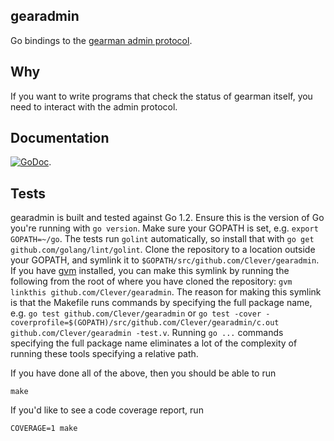 ## gearadmin

Go bindings to the [gearman admin protocol](http://gearman.info/protocol/text.html).

## Why

If you want to write programs that check the status of gearman itself, you need to interact with the admin protocol.

## Documentation

[![GoDoc](https://godoc.org/github.com/Clever/gearadmin?status.png)](https://godoc.org/github.com/Clever/gearadmin).

## Tests

gearadmin is built and tested against Go 1.2.
Ensure this is the version of Go you're running with `go version`.
Make sure your GOPATH is set, e.g. `export GOPATH=~/go`.
The tests run `golint` automatically, so install that with `go get github.com/golang/lint/golint`.
Clone the repository to a location outside your GOPATH, and symlink it to `$GOPATH/src/github.com/Clever/gearadmin`.
If you have [gvm](https://github.com/moovweb/gvm) installed, you can make this symlink by running the following from the root of where you have cloned the repository: `gvm linkthis github.com/Clever/gearadmin`.
The reason for making this symlink is that the Makefile runs commands by specifying the full package name, e.g. `go test github.com/Clever/gearadmin` or `go test -cover -coverprofile=$(GOPATH)/src/github.com/Clever/gearadmin/c.out github.com/Clever/gearadmin -test.v`.
Running `go ...` commands specifying the full package name eliminates a lot of the complexity of running these tools specifying a relative path.

If you have done all of the above, then you should be able to run

```
make
```

If you'd like to see a code coverage report, run

```
COVERAGE=1 make
```
